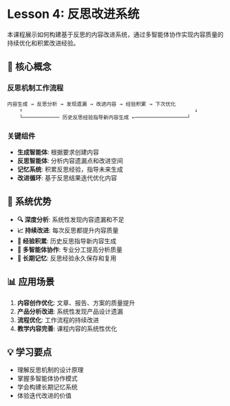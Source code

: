 # Lesson 4: 反思改进系统

本课程展示如何构建基于反思的内容改进系统，通过多智能体协作实现内容质量的持续优化和积累改进经验。

## 🎯 核心概念

### 反思机制工作流程
```
内容生成 → 反思分析 → 发现遗漏 → 改进内容 → 经验积累 → 下次优化
    ↑                                                        ↓
    └──────────── 历史反思经验指导新内容生成 ←─────────────────┘
```

### 关键组件
- **生成智能体**: 根据要求创建内容
- **反思智能体**: 分析内容遗漏点和改进空间
- **记忆系统**: 积累反思经验，指导未来生成
- **改进循环**: 基于反思结果迭代优化内容

## 🚀 系统优势

- **🔍 深度分析**: 系统性发现内容遗漏和不足
- **📈 持续改进**: 每次反思都提升内容质量
- **🧠 经验积累**: 历史反思指导新内容生成
- **🤝 多智能体协作**: 专业分工提高分析质量
- **💾 长期记忆**: 反思经验永久保存和复用

## 📊 应用场景

1. **内容创作优化**: 文章、报告、方案的质量提升
2. **产品分析改进**: 系统性发现产品设计遗漏
3. **流程优化**: 工作流程的持续改进
4. **教学内容完善**: 课程内容的系统性优化

## 💡 学习要点

- 理解反思机制的设计原理
- 掌握多智能体协作模式
- 学会构建长期记忆系统
- 体验迭代改进的价值
